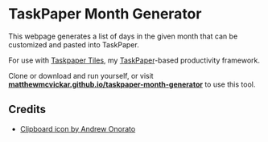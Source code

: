 # TaskPaper Month Generator

This webpage generates a list of days in the given month that can be customized and pasted into TaskPaper.

For use with [Taskpaper Tiles](https://github.com/matthewmcvickar/taskpapertiles), my [TaskPaper](http://www.hogbaysoftware.com/products/taskpaper)-based productivity framework.

Clone or download and run yourself, or visit **[matthewmcvickar.github.io/taskpaper-month-generator](http://matthewmcvickar.github.io/taskpaper-month-generator)** to use this tool.

## Credits

- [Clipboard icon by Andrew Onorato](http://thenounproject.com/term/clipboard/17413/)